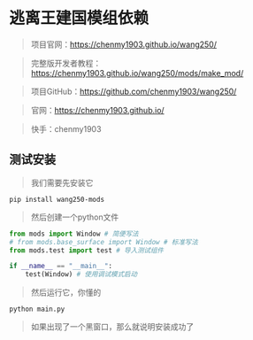 # 逃离王建国模组依赖

> 项目官网：https://chenmy1903.github.io/wang250/

> 完整版开发者教程：https://chenmy1903.github.io/wang250/mods/make_mod/

> 项目GitHub：https://github.com/chenmy1903/wang250/

> 官网：https://chenmy1903.github.io/

> 快手：chenmy1903

## 测试安装

> 我们需要先安装它
```
pip install wang250-mods
```
> 然后创建一个python文件
```python
from mods import Window # 简便写法
# from mods.base_surface import Window # 标准写法
from mods.test import test # 导入测试组件

if __name__ == "__main__":
    test(Window) # 使用调试模式启动

```
> 然后运行它，你懂的
```batch
python main.py
```
> 如果出现了一个黑窗口，那么就说明安装成功了
